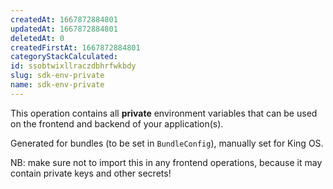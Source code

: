 ```yaml
---
createdAt: 1667872884801
updatedAt: 1667872884801
deletedAt: 0
createdFirstAt: 1667872884801
categoryStackCalculated: 
id: ssobtwixllraczdbhrfwkbdy
slug: sdk-env-private
name: sdk-env-private
---
```


This operation contains all **private** environment variables that can be used on the frontend and backend of your application(s).

Generated for bundles (to be set in `BundleConfig`), manually set for King OS.

NB: make sure not to import this in any frontend operations, because it may contain private keys and other secrets!

